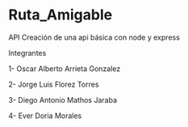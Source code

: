 # Ruta_Amigable
API
Creación de una api básica con node y express

Integrantes

1- Oscar Alberto Arrieta Gonzalez

2- Jorge Luis Florez Torres

3- Diego Antonio Mathos Jaraba

4- Ever Doria Morales
